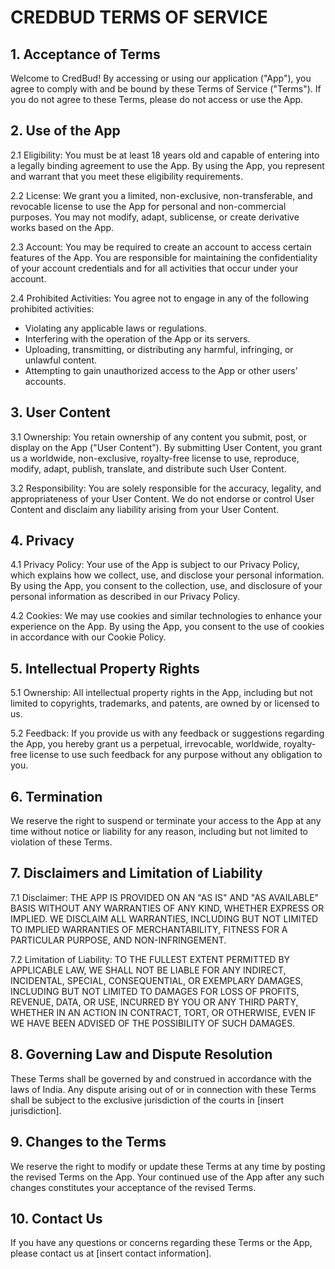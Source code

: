 # CREDBUD TERMS OF SERVICE

## 1. Acceptance of Terms
Welcome to CredBud! By accessing or using our application ("App"), you agree to comply with and be bound by these Terms of Service ("Terms"). If you do not agree to these Terms, please do not access or use the App.

## 2. Use of the App
2.1 Eligibility: You must be at least 18 years old and capable of entering into a legally binding agreement to use the App. By using the App, you represent and warrant that you meet these eligibility requirements.

2.2 License: We grant you a limited, non-exclusive, non-transferable, and revocable license to use the App for personal and non-commercial purposes. You may not modify, adapt, sublicense, or create derivative works based on the App.

2.3 Account: You may be required to create an account to access certain features of the App. You are responsible for maintaining the confidentiality of your account credentials and for all activities that occur under your account.

2.4 Prohibited Activities: You agree not to engage in any of the following prohibited activities:
- Violating any applicable laws or regulations.
- Interfering with the operation of the App or its servers.
- Uploading, transmitting, or distributing any harmful, infringing, or unlawful content.
- Attempting to gain unauthorized access to the App or other users' accounts.

## 3. User Content
3.1 Ownership: You retain ownership of any content you submit, post, or display on the App ("User Content"). By submitting User Content, you grant us a worldwide, non-exclusive, royalty-free license to use, reproduce, modify, adapt, publish, translate, and distribute such User Content.

3.2 Responsibility: You are solely responsible for the accuracy, legality, and appropriateness of your User Content. We do not endorse or control User Content and disclaim any liability arising from your User Content.

## 4. Privacy
4.1 Privacy Policy: Your use of the App is subject to our Privacy Policy, which explains how we collect, use, and disclose your personal information. By using the App, you consent to the collection, use, and disclosure of your personal information as described in our Privacy Policy.

4.2 Cookies: We may use cookies and similar technologies to enhance your experience on the App. By using the App, you consent to the use of cookies in accordance with our Cookie Policy.

## 5. Intellectual Property Rights
5.1 Ownership: All intellectual property rights in the App, including but not limited to copyrights, trademarks, and patents, are owned by or licensed to us.

5.2 Feedback: If you provide us with any feedback or suggestions regarding the App, you hereby grant us a perpetual, irrevocable, worldwide, royalty-free license to use such feedback for any purpose without any obligation to you.

## 6. Termination
We reserve the right to suspend or terminate your access to the App at any time without notice or liability for any reason, including but not limited to violation of these Terms.

## 7. Disclaimers and Limitation of Liability
7.1 Disclaimer: THE APP IS PROVIDED ON AN "AS IS" AND "AS AVAILABLE" BASIS WITHOUT ANY WARRANTIES OF ANY KIND, WHETHER EXPRESS OR IMPLIED. WE DISCLAIM ALL WARRANTIES, INCLUDING BUT NOT LIMITED TO IMPLIED WARRANTIES OF MERCHANTABILITY, FITNESS FOR A PARTICULAR PURPOSE, AND NON-INFRINGEMENT.

7.2 Limitation of Liability: TO THE FULLEST EXTENT PERMITTED BY APPLICABLE LAW, WE SHALL NOT BE LIABLE FOR ANY INDIRECT, INCIDENTAL, SPECIAL, CONSEQUENTIAL, OR EXEMPLARY DAMAGES, INCLUDING BUT NOT LIMITED TO DAMAGES FOR LOSS OF PROFITS, REVENUE, DATA, OR USE, INCURRED BY YOU OR ANY THIRD PARTY, WHETHER IN AN ACTION IN CONTRACT, TORT, OR OTHERWISE, EVEN IF WE HAVE BEEN ADVISED OF THE POSSIBILITY OF SUCH DAMAGES.

## 8. Governing Law and Dispute Resolution
These Terms shall be governed by and construed in accordance with the laws of India. Any dispute arising out of or in connection with these Terms shall be subject to the exclusive jurisdiction of the courts in [insert jurisdiction].

## 9. Changes to the Terms
We reserve the right to modify or update these Terms at any time by posting the revised Terms on the App. Your continued use of the App after any such changes constitutes your acceptance of the revised Terms.

## 10. Contact Us
If you have any questions or concerns regarding these Terms or the App, please contact us at [insert contact information].
